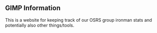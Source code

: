 ## GIMP Information

This is a website for keeping track of our OSRS group ironman stats and potentially also other things/tools.